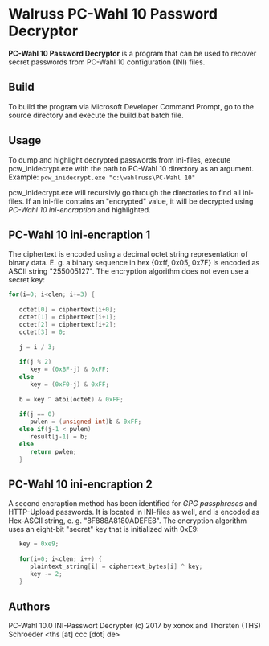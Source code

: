 # Walruss PC-Wahl 10 Password Decryptor

**PC-Wahl 10 Password Decryptor** is a program that can be used to recover secret passwords from PC-Wahl 10 configuration (INI) files.

## Build

To build the program via Microsoft Developer Command Prompt, go to the source directory and execute the build.bat batch file. 

## Usage

To dump and highlight decrypted passwords from ini-files, execute pcw_inidecrypt.exe with the path to PC-Wahl 10 directory as an argument. Example: `pcw_inidecrypt.exe "c:\wahlruss\PC-Wahl 10"`

pcw_inidecrypt.exe will recursivly go through the directories to find all ini-files. If an ini-file contains an "encrypted" value, it will be decrypted using *PC-Wahl 10 ini-encraption* and highlighted.

## PC-Wahl 10 ini-encraption 1

The ciphertext is encoded using a decimal octet string representation of binary data. E. g. a binary sequence in hex {0xff, 0x05, 0x7F} is encoded as ASCII string "255005127". The encryption algorithm does not even use a secret key:

```c
for(i=0; i<clen; i+=3) {
   
   octet[0] = ciphertext[i+0];
   octet[1] = ciphertext[i+1];
   octet[2] = ciphertext[i+2];
   octet[3] = 0;
   
   j = i / 3;
   
   if(j % 2)
      key = (0xBF-j) & 0xFF;
   else
      key = (0xF0-j) & 0xFF;
   
   b = key ^ atoi(octet) & 0xFF;
   
   if(j == 0)
      pwlen = (unsigned int)b & 0xFF;
   else if(j-1 < pwlen) 
      result[j-1] = b;
   else 
      return pwlen;
   }
```

## PC-Wahl 10 ini-encraption 2

A second encraption method has been identified for *GPG passphrases* and HTTP-Upload passwords. It is located in INI-files as well, and is encoded as Hex-ASCII string, e. g. "8F888A8180ADEFE8". The encryption algorithm uses an eight-bit "secret" key that is initialized with 0xE9:

```c
   key = 0xe9;
   
   for(i=0; i<clen; i++) {
      plaintext_string[i] = ciphertext_bytes[i] ^ key;
      key -= 2;
   }
```


## Authors

PC-Wahl 10.0 INI-Passwort Decrypter (c) 2017 
by xonox and Thorsten (THS) Schroeder <ths [at] ccc [dot] de>

